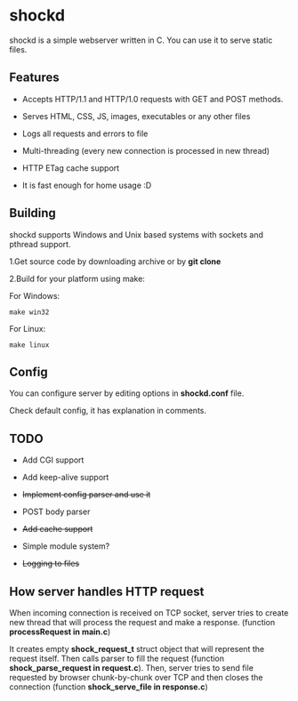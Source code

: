 # shockd

shockd is a simple webserver written in C. You can use it to serve static files.

Features
--------

* Accepts HTTP/1.1 and HTTP/1.0 requests with GET and POST methods.

* Serves HTML, CSS, JS, images, executables or any other files

* Logs all requests and errors to file

* Multi-threading (every new connection is processed in new thread)

* HTTP ETag cache support

* It is fast enough for home usage :D

Building
--------
shockd supports Windows and Unix based systems with sockets and pthread support.

1.Get source code by downloading archive or by **git clone**

2.Build for your platform using make:

For Windows:
```
make win32
```

For Linux: 
```
make linux
```

Config
-----

You can configure server by editing options in **shockd.conf** file.

Check default config, it has explanation in comments.

TODO
----

* Add CGI support

* Add keep-alive support

* ~~Implement config parser and use it~~

* POST body parser

* ~~Add cache support~~

* Simple module system?

* ~~Logging to files~~

How server handles HTTP request
-------------------------------

When incoming connection is received on TCP socket, server tries to create new thread that will process the request and make a response. (function **processRequest in main.c**)

It creates empty **shock_request_t** struct object that will represent the request itself. Then calls parser to fill the request (function **shock_parse_request in request.c**). Then, server tries to send file requested by browser chunk-by-chunk over TCP and then closes the connection
(function **shock_serve_file in response.c**)